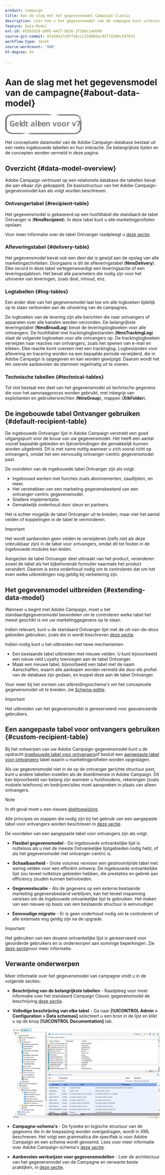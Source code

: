 ```yaml
---
product: campaign
title: Aan de slag met het gegevensmodel Campaign Classic
description: Leer hoe u het gegevensmodel van de campagne kunt uitbreiden, schema's kunt bewerken, API's kunt gebruiken en meer
feature: Data Model
exl-id: 655b5928-b005-442f-b026-2f1b0c1abb99
source-git-commit: 8fa50d17a9ff36ccc310860ac93771590cfd76fd
workflow-type: tm+mt
source-wordcount: '980'
ht-degree: 4%

---
```


# Aan de slag met het gegevensmodel van de campagne{#about-data-model}

![](../../assets/v7-only.svg)

Het conceptuele datamodel van de Adobe Campaign-database bestaat uit een reeks ingebouwde tabellen en hun interactie. De belangrijkste lijsten en de concepten worden vermeld in deze pagina.

## Overzicht {#data-model-overview}

Adobe Campaign vertrouwt op een relationele database die tabellen bevat die aan elkaar zijn gekoppeld. De basisstructuur van het Adobe Campaign-gegevensmodel kan als volgt worden beschreven.

### Ontvangertabel {#recipient-table}

Het gegevensmodel is gebaseerd op een hoofdtabel die standaard de tabel Ontvanger is (**NmsRecipient**). In deze tabel kunt u alle marketingprofielen opslaan.

Voor meer informatie over de tabel Ontvanger raadpleegt u [deze sectie](#default-recipient-table).

### Afleveringstabel {#delivery-table}

Het gegevensmodel bevat ook een deel dat is gewijd aan de opslag van alle marketingactiviteiten. Doorgaans is dit de afleveringstabel (**NmsDelivery**). Elke record in deze tabel vertegenwoordigt een leveringsactie of een leveringssjabloon. Het bevat alle parameters die nodig zijn voor het uitvoeren van leveringen, zoals doel, inhoud, enz.

### Logtabellen {#log-tables}

Een ander deel van het gegevensmodel laat toe om alle logboeken tijdelijk op te slaan verbonden aan de uitvoering van de campagnes.

De logboeken van de levering zijn alle berichten die naar ontvangers of apparaten over alle kanalen worden verzonden. De belangrijkste leveringstabel (**NmsBroadLog**) bevat de leveringslogboeken voor alle ontvangers.
De hoofdtabel met trackinglogbestanden (**NmsTrackingLog**) slaat de volgende logboeken voor alle ontvangers op. De trackinglogboeken verwijzen naar reacties van ontvangers, zoals het openen van e-mail en klikken. Elke reactie komt overeen met een trackinglog.
Logbestanden voor aflevering en tracering worden na een bepaalde periode verwijderd, die in Adobe Campaign is opgegeven en kan worden gewijzigd. Daarom wordt het ten zeerste aanbevolen de stammen regelmatig uit te voeren.

### Technische tabellen {#technical-tables}

Tot slot bestaat een deel van het gegevensmodel uit technische gegevens die voor het aanvraagproces worden gebruikt, met inbegrip van exploitanten en gebruikersrechten (**NmsGroup**), mappen (**XtkFolder**).

## De ingebouwde tabel Ontvanger gebruiken {#default-recipient-table}

De ingebouwde Ontvanger lijst in Adobe Campaign verstrekt een goed uitgangspunt voor de bouw van uw gegevensmodel. Het heeft een aantal vooraf bepaalde gebieden en lijstverbindingen die gemakkelijk kunnen worden uitgebreid. Dit is met name nuttig wanneer u zich vooral richt op ontvangers, omdat het een eenvoudig ontvanger-centric gegevensmodel past.

De voordelen van de ingebouwde tabel Ontvanger zijn als volgt:

* Ingebouwd werken met functies zoals abonnementen, zaadlijsten, en meer.
* Het verstrekken van een marketing gegevensbestand van een ontvanger-centric gegevensmodel.
* Snellere implementatie.
* Gemakkelijk onderhoud door steun en partners.

Het is echter mogelijk de tabel Ontvanger uit te breiden, maar niet het aantal velden of koppelingen in de tabel te verminderen.

>[!IMPORTANT]
>
>Het wordt aanbevolen geen velden te verwijderen (zelfs niet als deze onbruikbaar zijn) in de tabel voor ontvangers, omdat dit tot fouten in de ingebouwde modules kan leiden.

Aangezien de tabel Ontvanger deel uitmaakt van het product, veranderen zowel de tabel als het bijbehorende formulier naarmate het product verandert. Daarom is extra onderhoud nodig om te controleren dat om het even welke uitbreidingen nog geldig bij verbetering zijn.

## Het gegevensmodel uitbreiden {#extending-data-model}

Wanneer u begint met Adobe Campaign, moet u het standaardgegevensmodel beoordelen om te controleren welke tabel het meest geschikt is om uw marketinggegevens op te slaan.

Indien relevant, kunt u de standaard Ontvanger lijst met de uit-van-de-doos gebieden gebruiken, zoals die in wordt beschreven [deze sectie](#default-recipient-table).

Indien nodig kunt u het uitbreiden met twee mechanismen:

* Een bestaande tabel uitbreiden met nieuwe velden. U kunt bijvoorbeeld een nieuw veld Loyalty toevoegen aan de tabel Ontvanger.
* Maak een nieuwe tabel, bijvoorbeeld een tabel met de naam Aanschaffen, waarin alle aankopen worden vermeld die door elk profiel van de database zijn gedaan, en koppel deze aan de tabel Ontvanger.

Voor meer bij het vormen van uitbreidingsschema&#39;s om het conceptuele gegevensmodel uit te breiden, zie [Schema-editie](../../configuration/using/about-schema-edition.md).

>[!IMPORTANT]
>
>Het uitbreiden van het gegevensmodel is gereserveerd voor geavanceerde gebruikers.

## Een aangepaste tabel voor ontvangers gebruiken {#custom-recipient-table}

Bij het ontwerpen van uw Adobe Campaign-gegevensmodel kunt u de opdracht [ingebouwde tabel voor ontvangers](#default-recipient-table)of besluit een [aangepaste tabel voor ontvangers](../../configuration/using/about-custom-recipient-table.md) tabel waarin u marketingprofielen worden opgeslagen.

Als uw gegevensmodel niet in de op de ontvanger gerichte structuur past, kunt u andere tabellen instellen als de doeldimensie in Adobe Campaign. Dit kan bijvoorbeeld van belang zijn wanneer u huishoudens, rekeningen (zoals mobiele telefoons) en bedrijven/sites moet aanspreken in plaats van alleen ontvangers.

>[!NOTE]
>
>In dit geval moet u een nieuwe [doeltoewijzing](../../configuration/using/target-mapping.md).

Alle principes en stappen die nodig zijn bij het gebruik van een aangepaste tabel voor ontvangers worden beschreven in [deze sectie](../../configuration/using/about-custom-recipient-table.md).

De voordelen van een aangepaste tabel voor ontvangers zijn als volgt:

* **Flexibel gegevensmodel** - De ingebouwde ontvankelijke lijst is nutteloos als u niet de meeste Ontvankelijke lijstgebieden nodig hebt, of als het gegevensmodel niet ontvanger-centric is.

* **Schaalbaarheid** - Grote volumes vereisen een gestroomlijnde tabel met weinig velden voor een efficiënt ontwerp. De ingebouwde ontvankelijke lijst zou teveel nutteloze gebieden hebben, die prestaties en gebrek aan efficiency zouden kunnen beïnvloeden.

* **Gegevenslocatie** - Als de gegevens op een externe bestaande marketing gegevensbestand verblijven, kan het teveel inspanning vereisen om de ingebouwde ontvankelijke lijst te gebruiken. Het maken van een nieuwe op basis van een bestaande structuur is eenvoudiger.

* **Eenvoudige migratie** - Er is geen onderhoud nodig om te controleren of alle extensies nog geldig zijn na de upgrade.

>[!IMPORTANT]
>
>Het gebruiken van een douane ontvankelijke lijst is gereserveerd voor gevorderde gebruikers en is onderworpen aan sommige beperkingen. Zie [deze sectie](../../configuration/using/about-custom-recipient-table.md)voor meer informatie.

## Verwante onderwerpen

Meer informatie over het gegevensmodel van campagne vindt u in de volgende secties:

* **Beschrijving van de belangrijkste tabellen** - Raadpleeg voor meer informatie over het standaard Campaign Classic gegevensmodel de beschrijving [deze sectie](../../configuration/using/data-model-description.md).

* **Volledige beschrijving van elke tabel** - Ga naar **[!UICONTROL Admin > Configuration > Data schemas]** selecteert u een bron in de lijst en klikt u op de knop **[!UICONTROL Documentation]** tab.

   ![](assets/data-model_documentation-tab.png)


* **Campagne-schema&#39;s** - De fysieke en logische structuur van de gegevens die in de toepassing worden overgedragen, wordt in XML beschreven. Het volgt een grammatica die specifiek is voor Adobe Campaign en een schema wordt genoemd. Lees voor meer informatie over Adobe Campaign-schema&#39;s [deze sectie](../../configuration/using/about-schema-reference.md).

* **Aanbevolen werkwijzen voor gegevensmodellen** - Leer de architectuur van het gegevensmodel van de Campagne en verwante beste praktijken, in [deze sectie](../../configuration/using/data-model-best-practices.md#data-model-architecture).
